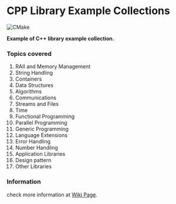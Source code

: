 # CPP Library Example Collections 
![CMake](https://github.com/shajeen/cpp_library_example_collection/workflows/CMake/badge.svg?branch=main)

**Example of C++ library example collection.**

### Topics covered
 1. RAII and Memory Management
 2. String Handling
 3. Containers
 4. Data Structures
 5. Algorithms
 6. Communications
 7. Streams and Files
 8. Time
 9. Functional Programming
 10. Parallel Programming
 11. Generic Programming
 12. Language Extensions
 13. Error Handling
 14. Number Handling
 15. Application Libraries
 16. Design pattern
 17. Other Libraries
    
### Information
check more information at [Wiki Page](https://github.com/shajeen/cpp_library_example_collection/wiki).
